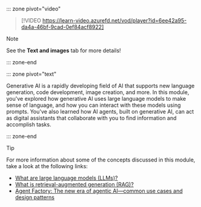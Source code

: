 ::: zone pivot="video"

>[!VIDEO https://learn-video.azurefd.net/vod/player?id=6ee42a95-da4a-46bf-9cad-0ef84acf8922]

> [!NOTE]
> See the **Text and images** tab for more details!

::: zone-end

::: zone pivot="text"

Generative AI is a rapidly developing field of AI that supports new language generation, code development, image creation, and more. In this module, you've explored how generative AI uses large language models to make sense of language, and how you can interact with these models using prompts. You've also learned how AI agents, built on generative AI, can act as digital assistants that collaborate with you to find information and accomplish tasks.

::: zone-end

> [!TIP]
> For more information about some of the concepts discussed in this module, take a look at the following links:
> 
> - [What are large language models (LLMs)?](https://azure.microsoft.com/resources/cloud-computing-dictionary/what-are-large-language-models-llms?azure-portal=true)
> - [What is retrieval-augmented generation (RAG)?](https://azure.microsoft.com/resources/cloud-computing-dictionary/what-is-retrieval-augmented-generation-rag?azure-portal=true)
> - [Agent Factory: The new era of agentic AI—common use cases and design patterns](https://azure.microsoft.com/blog/agent-factory-the-new-era-of-agentic-ai-common-use-cases-and-design-patterns?azure-portal=true)
